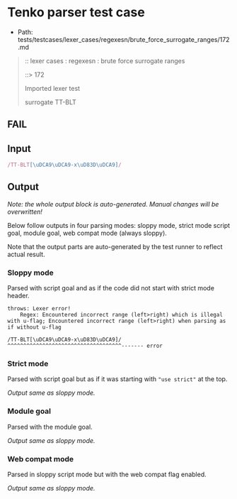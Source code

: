 # Tenko parser test case

- Path: tests/testcases/lexer_cases/regexesn/brute_force_surrogate_ranges/172.md

> :: lexer cases : regexesn : brute force surrogate ranges
>
> ::> 172
>
> Imported lexer test
>
> surrogate TT-BLT

## FAIL

## Input

`````js
/TT-BLT[\uDCA9\uDCA9-x\uD83D\uDCA9]/
`````

## Output

_Note: the whole output block is auto-generated. Manual changes will be overwritten!_

Below follow outputs in four parsing modes: sloppy mode, strict mode script goal, module goal, web compat mode (always sloppy).

Note that the output parts are auto-generated by the test runner to reflect actual result.

### Sloppy mode

Parsed with script goal and as if the code did not start with strict mode header.

`````
throws: Lexer error!
    Regex: Encountered incorrect range (left>right) which is illegal with u-flag; Encountered incorrect range (left>right) when parsing as if without u-flag

/TT-BLT[\uDCA9\uDCA9-x\uD83D\uDCA9]/
^^^^^^^^^^^^^^^^^^^^^^^^^^^^^^^^^^^^------- error
`````

### Strict mode

Parsed with script goal but as if it was starting with `"use strict"` at the top.

_Output same as sloppy mode._

### Module goal

Parsed with the module goal.

_Output same as sloppy mode._

### Web compat mode

Parsed in sloppy script mode but with the web compat flag enabled.

_Output same as sloppy mode._
